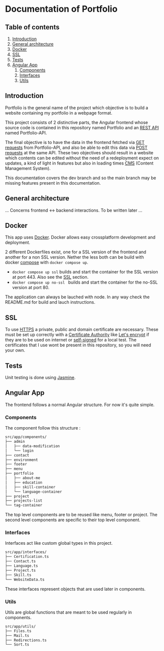 # Documentation of Portfolio

## Table of contents
1.  [Introduction](#introduction)
2.  [General architecture](#general-architecture)
3.  [Docker](#docker)
4.  [SSL](#ssl)
5.  [Tests](#tests)
6.  [Angular App](#angular-app)
    1.  [Components](#components)
    2.  [Interfaces](#interfaces)
    3.  [Utils](#utils)

## Introduction
Portfolio is the general name of the project which objective is to build a website containing my portfolio in a webpage format.

This project consists of 2 distinctive parts, the Angular frontend whose source code is contained in this repository named Portfolio and an [REST API](https://developer.mozilla.org/en-US/docs/Glossary/REST) named Portfolio-API.

The final objective is to have the data in the frontend fetched via [GET requests](https://developer.mozilla.org/en-US/docs/Web/HTTP/Methods/GET) from Portfolio-API, and also be able to edit this data via [POST requests](https://developer.mozilla.org/en-US/docs/Web/HTTP/Methods/POST) at the same API. These two objectives should result in a website which contents can be edited without the need of a redeployment expect on updates, a kind of light in features but also in loading times [CMS](https://developer.mozilla.org/en-US/docs/Glossary/CMS) (Content Management System).

This documentation covers the dev branch and so the main branch may be missing features present in this documentation.

## General architecture
... Concerns frontend <-> backend interactions. To be written later ...

## Docker
This app uses [Docker](https://www.docker.com). Docker allows easy crossplatform development and deployment.

2 different Dockerfiles exist, one for a SSL version of the frontend and another for a non SSL version.
Nether the less both can be build with docker [compose](https://docs.docker.com/compose) with ```docker compose up```.
- ```docker compose up ssl``` builds and start the container for the SSL version at port 443. Also see the [SSL](#ssl) section.
- ```docker compose up no-ssl ``` builds and start the container for the no-SSL version at port 80.

The application can always be lauched with node. In any way check the README.md for build and lauch instructions.

## SSL
To use [HTTPS](https://developer.mozilla.org/en-US/docs/Glossary/HTTPS) a private, public and domain certificate are necessary. These must be set up correctly with a [Certificate Authority](https://developer.mozilla.org/en-US/docs/Glossary/Certificate_authority) like [Let's encrypt](https://letsencrypt.org/) if they are to be used on internet or [self-signed](https://en.wikipedia.org/wiki/Self-signed_certificate) for a local test.  The certificates that I use wont be present in this repository, so you will need your own.

## Tests
Unit testing is done using [Jasmine](https://jasmine.github.io/index.html).

## Angular App
The frontend follows a normal Angular structure.
For now it's quite simple.

### Components
The component follow this structure :
```txt
src/app/components/
├── admin
│   ├── data-modification
│   └── login
├── contact
├── environment
├── footer
├── menu
├── portfolio
│   ├── about-me
│   ├── education
│   ├── skill-container
│   └── language-container
├── project
├── projects-list
└── tag-container
```

The top level components are to be reused like menu, footer or project.
The second level components are specific to their top level component.

### Interfaces
Interfaces act like custom global types in this project.
```txt
src/app/interfaces/
├── Certification.ts
├── Contact.ts
├── Language.ts
├── Project.ts
├── Skill.ts
└── WebsiteData.ts
```

These interfaces represent objects that are used later in components.

### Utils
Utils are global functions that are meant to be used regularly in components.
```txt
src/app/utils/
├── Files.ts
├── Mail.ts
├── Redirections.ts
└── Sort.ts
```

